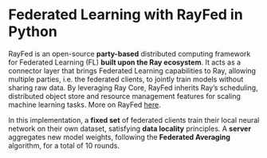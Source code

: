 # Federated Learning with RayFed in Python

RayFed is an open-source **party-based** distributed computing framework for Federated
Learning (FL) **built upon the Ray ecosystem**. It acts as a connector layer that brings
Federated Learning capabilities to Ray, allowing multiple parties, i.e. the federated clients,
to jointly train models without sharing raw data. By leveraging Ray Core, RayFed inherits
Ray’s scheduling, distributed object store and resource management features for scaling
machine learning tasks. More on RayFed [here](https://github.com/ray-project/rayfed).

In this implementation, a **fixed set** of federated clients train their local neural network on their own dataset, satisfying **data locality** principles.
A **server** aggregates new model weights, following the **Federated Averaging** algorithm, for a total of 10 rounds.

